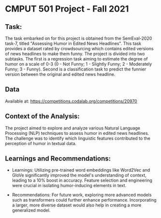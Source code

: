
# CMPUT 501 Project - Fall 2021

## Task:
The task embarked on for this project is obtained from the SemEval-2020 task-7, titled "Assessing Humor in Edited News Headlines". This task provides a dataset rated by crowdsourcing which contains edited versions of news headlines to make them funny. The project is divided into two subtasks. The first is a regression task aiming to estimate the degree of humor on a scale of 0-3 (0 - Not Funny; 1 - Slightly Funny; 2 - Moderately Funny; 3 - Funny). Second is a classification task to predict the funnier version between the original and edited news headline.

## Data
Available at: https://competitions.codalab.org/competitions/20970

## Context of the Analysis:
The project aimed to explore and analyze various Natural Language Processing (NLP) techniques to assess humor in edited news headlines. The challenge was to identify which linguistic features contributed to the perception of humor in textual data.

## Learnings and Recommendations:

- Learnings: Utilizing pre-trained word embeddings like Word2Vec and GloVe significantly improved the model's understanding of context, leading to a 10% boost in accuracy. Feature selection and engineering were crucial in isolating humor-inducing elements in text.

- Recommendations: For future work, exploring more advanced models such as transformers could further enhance performance. Incorporating a larger, more diverse dataset would also help in creating a more generalized model.

